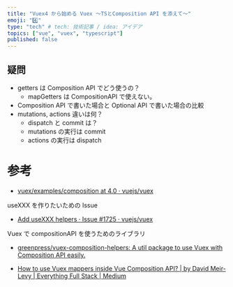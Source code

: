 ```yaml
---
title: "Vuex4 から始める Vuex 〜TSとComposition API を添えて〜"
emoji: "4️⃣"
type: "tech" # tech: 技術記事 / idea: アイデア
topics: ["vue", "vuex", "typescript"]
published: false
---
```


## 疑問

- getters は Composition API でどう使うの？
  - mapGetters は CompositionAPI で使えない。
- Composition API で書いた場合と Optional API で書いた場合の比較
- mutations, actions 違いは何？
  - dispatch と commit は？
  - mutations の実行は commit
  - actions の実行は dispatch

# 参考

- [vuex/examples/composition at 4.0 · vuejs/vuex](https://github.com/vuejs/vuex/tree/4.0/examples/composition)

useXXX を作りたいための Issue

- [Add useXXX helpers · Issue #1725 · vuejs/vuex](https://github.com/vuejs/vuex/issues/1725)

Vuex で compositionAPI を使うためのライブラリ

- [greenpress/vuex-composition-helpers: A util package to use Vuex with Composition API easily.](https://github.com/greenpress/vuex-composition-helpers#typescript-mappings)

- [How to use Vuex mappers inside Vue Composition API? | by David Meir-Levy | Everything Full Stack | Medium](https://medium.com/everything-full-stack/how-to-use-vuex-mappers-inside-vue-composition-api-dbce8a39c06c)